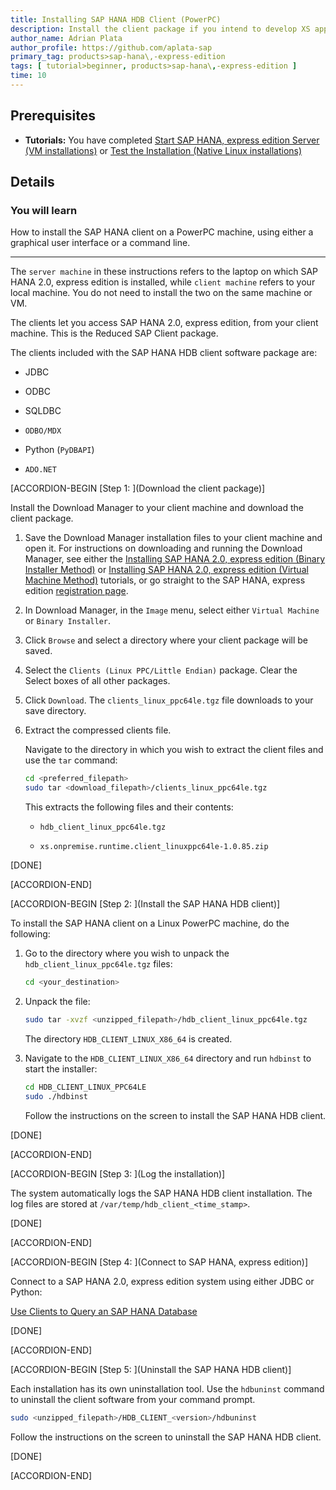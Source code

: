 ```yaml
---
title: Installing SAP HANA HDB Client (PowerPC)
description: Install the client package if you intend to develop XS applications on a machine that will not have a local SAP HANA 2.0, express edition installation.
author_name: Adrian Plata
author_profile: https://github.com/aplata-sap
primary_tag: products>sap-hana\,-express-edition
tags: [ tutorial>beginner, products>sap-hana\,-express-edition ]
time: 10
---
```


<!-- loiobda302faf36e442c8934f7245b924986 -->

## Prerequisites
 - **Tutorials:** You have completed [Start SAP HANA, express edition Server (VM installations)](http://developers.sap.com/tutorials/hxe-ua-getting-started-vm.html) or [Test the Installation (Native Linux installations)](http://developers.sap.com/tutorials/hxe-ua-test-binary.html)

## Details
### You will learn
How to install the SAP HANA client on a PowerPC machine, using either a graphical user interface or a command line.

---

The `server machine` in these instructions refers to the laptop on which SAP HANA 2.0, express edition is installed, while `client machine` refers to your local machine. You do not need to install the two on the same machine or VM.

The clients let you access SAP HANA 2.0, express edition, from your client machine. This is the Reduced SAP Client package.

The clients included with the SAP HANA HDB client software package are:

-   JDBC

-   ODBC

-   SQLDBC

-   `ODBO/MDX`

-   Python (`PyDBAPI`)

-   `ADO.NET`


[ACCORDION-BEGIN [Step 1: ](Download the client package)]

Install the Download Manager to your client machine and download the client package.

1.  Save the Download Manager installation files to your client machine and open it. For instructions on downloading and running the Download Manager, see either the [Installing SAP HANA 2.0, express edition (Binary Installer Method)](http://developers.sap.com/tutorials/hxe-ua-installing-binary.html) or [Installing SAP HANA 2.0, express edition (Virtual Machine Method)](http://developers.sap.com/tutorials/hxe-ua-installing-vm-image.html) tutorials, or go straight to the SAP HANA, express edition [registration page](https://www.sap.com/cmp/ft/crm-xu16-dat-hddedft/index.html).

2.  In Download Manager, in the `Image` menu, select either `Virtual Machine` or `Binary Installer`.

3.  Click `Browse` and select a directory where your client package will be saved.

4.  Select the `Clients (Linux PPC/Little Endian)` package. Clear the Select boxes of all other packages.

5.  Click `Download`. The `clients_linux_ppc64le.tgz` file downloads to your save directory.

6.  Extract the compressed clients file.

    Navigate to the directory in which you wish to extract the client files and use the `tar` command:

    ```bash
    cd <preferred_filepath>
    sudo tar <download_filepath>/clients_linux_ppc64le.tgz
    ```

    This extracts the following files and their contents:

    -   `hdb_client_linux_ppc64le.tgz`

    -   `xs.onpremise.runtime.client_linuxppc64le-1.0.85.zip`


[DONE]

[ACCORDION-END]

[ACCORDION-BEGIN [Step 2: ](Install the SAP HANA HDB client)]

To install the SAP HANA client on a Linux PowerPC machine, do the following:

1.  Go to the directory where you wish to unpack the `hdb_client_linux_ppc64le.tgz` files:

    ```bash
    cd <your_destination>
    ```

2.  Unpack the file:

    ```bash
    sudo tar -xvzf <unzipped_filepath>/hdb_client_linux_ppc64le.tgz
    ```

    The directory `HDB_CLIENT_LINUX_X86_64` is created.

3.  Navigate to the `HDB_CLIENT_LINUX_X86_64` directory and run `hdbinst` to start the installer:

    ```bash
    cd HDB_CLIENT_LINUX_PPC64LE
    sudo ./hdbinst
    ```

    Follow the instructions on the screen to install the SAP HANA HDB client.


[DONE]

[ACCORDION-END]

[ACCORDION-BEGIN [Step 3: ](Log the installation)]

The system automatically logs the SAP HANA HDB client installation. The log files are stored at `/var/temp/hdb_client_<time_stamp>`.

[DONE]

[ACCORDION-END]

[ACCORDION-BEGIN [Step 4: ](Connect to SAP HANA, express edition)]

Connect to a SAP HANA 2.0, express edition system using either JDBC or Python:

[Use Clients to Query an SAP HANA Database](https://developers.sap.com/mission.hana-cloud-clients.html)


[DONE]

[ACCORDION-END]

[ACCORDION-BEGIN [Step 5: ](Uninstall the SAP HANA HDB client)]

Each installation has its own uninstallation tool. Use the `hdbuninst` command to uninstall the client software from your command prompt.

```bash
sudo <unzipped_filepath>/HDB_CLIENT_<version>/hdbuninst
```

Follow the instructions on the screen to uninstall the SAP HANA HDB client.

[DONE]

[ACCORDION-END]
